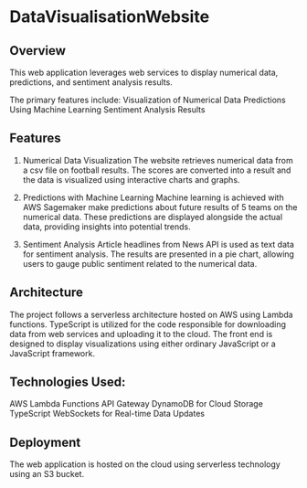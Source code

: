 # DataVisualisationWebsite
## Overview
This web application leverages web services to display numerical data, predictions, and sentiment analysis results. 

The primary features include:
Visualization of Numerical Data
Predictions Using Machine Learning
Sentiment Analysis Results

## Features
1. Numerical Data Visualization
The website retrieves numerical data from a csv file on football results. The scores are converted into a result and the data is visualized using interactive charts and graphs.

2. Predictions with Machine Learning
Machine learning is achieved with AWS Sagemaker make predictions about future results of 5 teams on the numerical data. These predictions are displayed alongside the actual data, providing insights into potential trends.

3. Sentiment Analysis
Article headlines from News API is used as text data for sentiment analysis. The results are presented in a pie chart, allowing users to gauge public sentiment related to the numerical data.

## Architecture
The project follows a serverless architecture hosted on AWS using Lambda functions. TypeScript is utilized for the code responsible for downloading data from web services and uploading it to the cloud. The front end is designed to display visualizations using either ordinary JavaScript or a JavaScript framework.

## Technologies Used:
AWS Lambda Functions
API Gateway
DynamoDB for Cloud Storage
TypeScript
WebSockets for Real-time Data Updates

## Deployment
The web application is hosted on the cloud using serverless technology using an S3 bucket.

